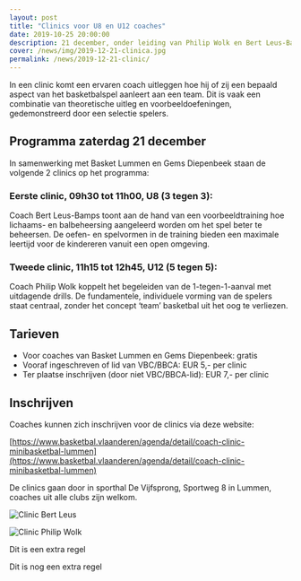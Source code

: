 ```yaml
---
layout: post
title: "Clinics voor U8 en U12 coaches"
date: 2019-10-25 20:00:00
description: 21 december, onder leiding van Philip Wolk en Bert Leus-Bamps. 
cover: /news/img/2019-12-21-clinica.jpg
permalink: /news/2019-12-21-clinic/
---
```


In een clinic komt een ervaren coach uitleggen hoe hij of zij een bepaald aspect van het basketbalspel aanleert aan een team. Dit is vaak een combinatie van theoretische uitleg en voorbeeldoefeningen, gedemonstreerd door een selectie spelers.

## Programma zaterdag 21 december

In samenwerking met Basket Lummen en Gems Diepenbeek staan de volgende 2 clinics op het programma:

### Eerste clinic, 09h30 tot 11h00, U8 (3 tegen 3): 
Coach Bert Leus-Bamps toont aan de hand van een voorbeeldtraining hoe lichaams- en balbeheersing aangeleerd worden om het spel beter te beheersen. De oefen- en spelvormen in de training bieden een maximale leertijd voor de kindereren vanuit een open omgeving.

### Tweede clinic, 11h15 tot 12h45, U12 (5 tegen 5): 
Coach Philip Wolk koppelt het begeleiden van de 1-tegen-1-aanval met uitdagende drills. De fundamentele, individuele vorming van de spelers staat centraal, zonder het concept ‘team’ basketbal uit het oog te verliezen.

## Tarieven
- Voor coaches van Basket Lummen en Gems Diepenbeek:    gratis
- Vooraf ingeschreven of lid van VBC/BBCA:              EUR 5,- per clinic
- Ter plaatse inschrijven (door niet VBC/BBCA-lid):     EUR 7,- per clinic

## Inschrijven

Coaches kunnen zich inschrijven voor de clinics via deze website:

[https://www.basketbal.vlaanderen/agenda/detail/coach-clinic-minibasketbal-lummen](https://www.basketbal.vlaanderen/agenda/detail/coach-clinic-minibasketbal-lummen) 

De clinics gaan door in sporthal De Vijfsprong, Sportweg 8 in Lummen, coaches uit alle clubs zijn welkom. 

![Clinic Bert Leus](/news/img/2019-12-21-clinicb.jpg)

![Clinic Philip Wolk](/news/img/2019-12-21-clinicc.jpg)

Dit is een extra regel

Dit is nog een extra regel